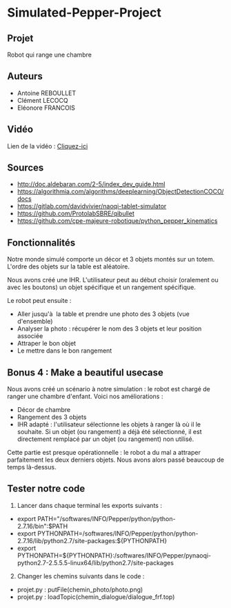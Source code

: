 # Simulated-Pepper-Project

## Projet
Robot qui range une chambre

## Auteurs
* Antoine REBOULLET
* Clément LECOCQ
* Eléonore FRANCOIS

## Vidéo
Lien de la vidéo : [Cliquez-ici](https://www.youtube.com/watch?v=dzhw34h5zZk)

## Sources
* http://doc.aldebaran.com/2-5/index_dev_guide.html
* https://algorithmia.com/algorithms/deeplearning/ObjectDetectionCOCO/docs
* https://gitlab.com/davidvivier/naoqi-tablet-simulator
* https://github.com/ProtolabSBRE/qibullet
* https://github.com/cpe-majeure-robotique/python_pepper_kinematics

## Fonctionnalités
Notre monde simulé comporte un décor et 3 objets montés sur un totem. L'ordre des objets sur la table est aléatoire.

Nous avons créé une IHR. L'utilisateur peut au début choisir (oralement ou avec les boutons) un objet spécifique et un rangement spécifique.

Le robot peut ensuite :
* Aller jusqu'à  la table et prendre une photo des 3 objets (vue d'ensemble)
* Analyser la photo : récupérer le nom des 3 objets et leur position associée
* Attraper le bon objet
* Le mettre dans le bon rangement

## Bonus 4 : Make a beautiful usecase
Nous avons créé un scénario à notre simulation : le robot est chargé de ranger une chambre d'enfant. 
Voici nos améliorations :
* Décor de chambre
* Rangement des 3 objets 
* IHR adapté : l'utilisateur sélectionne les objets à ranger là où il le souhaite. Si un objet (ou rangement) a déjà été sélectionné, il est directement remplacé par un objet (ou rangement) non utilisé.

Cette partie est presque opérationnelle : le robot a du mal a attraper parfaitement les deux derniers objets. Nous avons alors passé beaucoup de temps là-dessus.

## Tester notre code
1. Lancer dans chaque terminal les exports suivants :
* export PATH="/softwares/INFO/Pepper/python/python-2.7.16/bin":$PATH
* export PYTHONPATH=/softwares/INFO/Pepper/python/python-2.7.16/lib/python2.7/site-packages:${PYTHONPATH}
* export PYTHONPATH=${PYTHONPATH}:/softwares/INFO/Pepper/pynaoqi-python2.7-2.5.5.5-linux64/lib/python2.7/site-packages


2. Changer les chemins suivants dans le code :
* projet.py : putFile(chemin_photo/photo.png)
* projet.py : loadTopic(chemin_dialogue/dialogue_frf.top)


